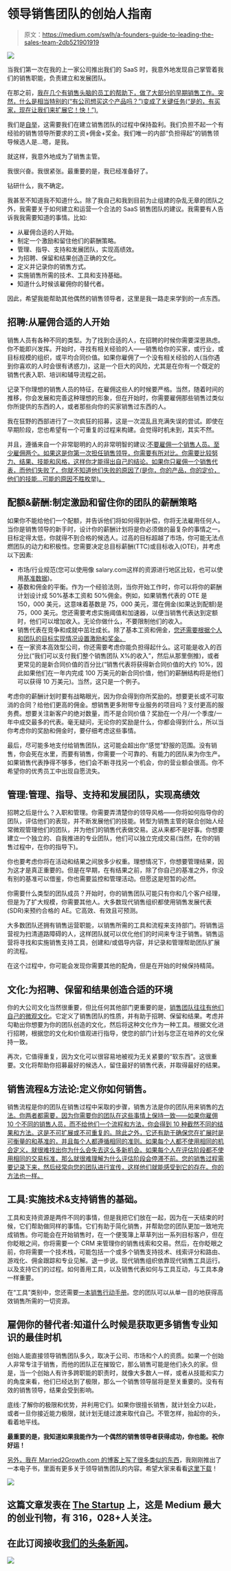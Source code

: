 # 领导销售团队的创始人指南

> 原文：<https://medium.com/swlh/a-founders-guide-to-leading-the-sales-team-2db521901919>

![](img/65e4d03432431a0ed3695994e1c2652b.png)

当我们第一次在我的上一家公司推出我们的 SaaS 时，我意外地发现自己掌管着我们的销售职能，负责建立和发展团队。

在那之前，[我在几个有销售头脑的员工的帮助下，做了大部分的早期销售工作。突然，什么是相当特别的(“有公司想买这个产品吗？”)变成了关键任务(“是的，有买家，现在让我们来扩展它！快！”).](/swlh/how-to-land-your-start-ups-first-customer-fdc63b8461f0)

我们是[自举](https://married2growth.com/blog/2018/1/26/a-simple-formula-for-running-a-lean-profitable-business)，这需要我们在建立销售团队的过程中保持盈利。我们负担不起一个有经验的销售领导所要求的工资+佣金+奖金。我们唯一的内部“负担得起”的销售领导候选人是…嗯，是我。

就这样，我意外地成为了销售主管。

我很兴奋。我很紧张。最重要的是，我已经准备好了。

钻研什么，我不确定。

我甚至不知道我不知道什么。除了我自己和我到目前为止组建的杂乱无章的团队之外，我需要关于如何建立和运营一个合法的 SaaS 销售团队的建议。我需要有人告诉我我需要知道的事情。比如:

*   从雇佣合适的人开始。
*   制定一个激励和留住他们的薪酬策略。
*   管理、指导、支持和发展团队，实现高绩效。
*   为招聘、保留和结果创造正确的文化。
*   定义并记录你的销售方式。
*   实施销售所需的技术、工具和支持基础。
*   知道什么时候该雇佣你的替代者。

因此，希望我能帮助其他偶然的销售领导者，这里是我一路走来学到的一点东西。

## **招聘:从雇佣合适的人开始**

销售人员有各种不同的类型。为了找到合适的人，在招聘的时候你需要深思熟虑。你不能即兴发挥。开始时，寻找有相关经验的人——销售给你的买家，或行业，或目标规模的组织，或平均合同价值。如果你雇佣了一个没有相关经验的人(当你遇到你喜欢的人时会很有诱惑力)，这是一个巨大的风险，尤其是在你有一个既定的销售代表入职、培训和辅导流程之前。

记录下你理想的销售人员的特征，在雇佣这些人的时候要严格。当然，随着时间的推移，你会发展和完善这种理想的形象，但在开始时，你需要雇佣那些销售过类似你所提供的东西的人，或者那些向你的买家销售过东西的人。

我在狂野的西部进行了一次疯狂的招募，这是一次混乱且充满失误的尝试。即使在早期阶段，您也希望有一个可重复的过程来构建。会觉得时机未到，其实不然。

并且，遵循来自一个非常聪明的人的非常明智的建议:[不要雇佣一个销售人员。至少雇佣两个。如果这是你第一次担任销售领导，你需要有所对比。你需要比较努力、结果、技能和风格，这样你才能得出自己的结论。如果你只雇佣一个销售代表，而他们失败了，你就不知道他们失败的原因了(是你，你的产品，你的定价，他们的技能…可能的原因不胜枚举)。](https://www.saastr.com/when-you-hire-your-first-sales-rep-just-make-sure-you-hire-two/)

## **配额&薪酬:制定激励和留住你的团队的薪酬策略**

如果你不能给他们一个配额，并告诉他们将如何得到补偿，你将无法雇用任何人。当你是销售领导的新手时，设计你的薪酬计划将是你必须做的最复杂的事情之一。目标定得太低，你就得不到合格的候选人。过高的目标超越了市场，你可能无法点燃团队的动力和积极性。您需要决定总目标薪酬(TTC)或目标收入(OTE)，并考虑以下因素:

*   市场/行业规范(您可以使用像 salary.com这样的资源进行地区比较，也可以使用[基准数据](http://tomtunguz.com/how-much-pay-salespeople/))。
*   基数和佣金的平衡。作为一个经验法则，当你开始工作时，你可以将你的薪酬计划设计成 50%基本工资和 50%佣金。例如，如果销售代表的 OTE 是 150，000 美元，这意味着基数是 75，000 美元，潜在佣金(如果达到配额)是 75，000 美元。您还需要考虑实施阈值和加速器，以便当销售代表达到定额时，他们可以增加收入。无论你做什么，不要限制他们的收入。
*   销售代表在竞争和成就中茁壮成长。除了基本工资和佣金，[您还需要根据个人和团队的目标实现情况设置激励和奖金。](https://married2growth.com/blog/2018/2/15/sales-incentives-on-a-bootstrapped-budget)
*   在一家资本高效型公司，你还需要考虑你能负担得起什么。这可能是收入的百分比(“我们可以支付我们整个销售团队 X%的收入”，然后从那里倒推)，或者更常见的是新合同价值的百分比(“销售代表将获得新合同价值的大约 10%，因此如果他们在一年内完成 100 万美元的新合同价值，他们的薪酬结构将是他们可以获得 10 万美元)。当然，这只是一个例子。

考虑你的薪酬计划时要有战略眼光，因为你会得到你所奖励的。想要更长或不可取消的合同？给他们更高的佣金。想销售更多附带专业服务的项目吗？支付更高的服务费。想要关注新客户的绝对数量，而不是合同价值？奖励在一个月/一个季度/一年中成交最多的代表。毫无疑问，无论你的奖励是什么，你都会得到什么，所以当你考虑你的奖励和佣金时，要仔细考虑这些事情。

最后，尽可能多地支付给销售团队，这可能会超出你“感觉”舒服的范围。没有销售，你会死在水里，而要有销售，你需要一个可靠的、有能力的团队来为你生产。如果销售代表挣得不够多，他们会不断寻找另一个机会，你的营业额会很高。你不希望你的优秀员工中出现自愿流失。

## **管理:管理、指导、支持和发展团队，实现高绩效**

招聘之后是什么？入职和管理。你需要弄清楚你的领导风格——你将如何指导你的团队，评估他们的表现，并不断发展他们的技能。转型为销售主管的联合创始人经常微观管理他们的团队，并为他们的销售代表做交易。这从来都不是好事。你想要建立一个独立的、自我推进的专业团队，他们可以独立完成交易(当然，在你的销售过程中，在你的指导下)。

你也要考虑你将在活动和结果之间放多少权重。理想情况下，你想要管理结果，因为这才是真正重要的。但是在早期，在有结果之前，除了你自己的基准之外，你没有别的基准可以借鉴，你也需要监控和管理活动。但愿这是短暂的必然。

你需要什么类型的团队成员？开始时，你的销售团队可能只有你和几个客户经理，但是为了扩大规模，你需要其他人。大多数现代销售组织都使用销售发展代表(SDR)来预约合格的 AE。它高效、有效且可预测。

大多数团队还拥有销售运营职能，以销售所需的工具和流程来支持部门。将销售运营视为扫清道路障碍的人，这样团队就可以优化他们的时间来专注于销售。销售运营将寻找和实施销售支持工具，创建和/或倡导内容，并记录和管理帮助团队扩展的流程。

在这个过程中，你可能会发现你需要其他的配角，但是在开始的时候保持精简。

## **文化:为招聘、保留和结果创造合适的环境**

你的大公司文化当然很重要，但比任何其他部门更重要的是，[销售团队往往有他们自己的微观文化](https://married2growth.com/blog/2018/2/23/whats-your-sales-culture)。它定义了销售团队的性质，并有助于招聘、保留和结果。考虑并勾勒出你想要为你的团队创造的文化，然后将这种文化作为一种工具。根据文化进行招聘，根据您的文化和价值观进行指导，使您的部门计划与您正在培养的文化保持一致。

再次，它值得重复，因为文化可以很容易地被视为无关紧要的“软东西”。这很重要。文化将帮助你招募最好的候选人，留住最好的销售代表，并取得最好的结果。

## **销售流程&方法论:定义你如何销售。**

销售流程是你的团队在销售过程中采取的步骤，销售方法是你的团队用来销售的[方法。你两者都需要，因为你需要你的团队在这些事情上保持一致——如果你雇佣 10 个不同的销售人员，而不给他们一个流程和方法，你会得到 10 种截然不同的结果和方法。这是不可扩展或不可重复的。除此之外，它还有助于确保您在扩展时是可衡量的和基准的，并且每个人都遵循相同的准则。如果每个人都不使用相同的机会定义，就很难找出你为什么会失去这么多新机会。如果每个人在评估阶段都不使用相同的交易标准，那么就很难理解为什么评估阶段会停滞不前。您的销售过程需要记录下来，然后经常向您的团队进行宣传，这样他们就能感受到它的存在。你的方法也一样。](https://blog.hubspot.com/sales/sales-process-)

## **工具:实施技术&支持销售的基础。**

工具和支持资源是两件不同的事情，但是我把它们放在一起，因为在一天结束的时候，它们帮助做同样的事情。它们有助于简化销售，并帮助您的团队更加一致地完成销售。你可能会在开始销售时，在一个便笺簿上草草列出一系列目标客户，但在你眨眼之间，你将需要一个 CRM 来管理你的销售线索和交易。然后，在你眨眼之前，你将需要一个技术栈，可能包括一个或多个销售支持技术、线索评分和路由、游戏化、佣金跟踪和专业见解。退一步说。现代销售组织依靠现代销售工具运行。以及支持它们的过程。如何善用工具，以及销售代表如何与工具互动，与工具本身一样重要。

在“工具”类别中，您还需要[一本销售行动手册](https://married2growth.com/blog/2018/3/28/need-to-create-a-sales-playbook-i-feel-your-pain)。您的团队可以从单一目的地获得高效销售所需的一切资源。

## **雇佣你的替代者:知道什么时候是获取更多销售专业知识的最佳时机**

创始人能直接领导销售团队多久，取决于公司、市场和个人的资质。如果一个创始人非常专注于销售，而他的团队正在摧毁它，那么销售可能是他们永久的家。但是，当一个创始人有许多跨职能的职责时，就像大多数人一样，或者从技能和实力的角度来看，他们已经达到了极限，那么一个销售领导层将是至关重要的。没有有效的销售领导，结果会受到影响。

底线:了解你的极限和优势，并利用它们。如果你很擅长销售，就计划全力以赴，或者一旦你接近能力极限，就计划无缝过渡来取代自己。不管怎样，抬起你的头，看着地平线。

**最重要的是，我知道如果我能作为一个偶然的销售领导者获得成功，你也能。祝你好运！**

[另外，我在 Married2Growth.com 的博客上写了很多类似的东西](https://married2growth.com/)，我刚刚推出了一本电子书，里面有更多关于领导销售团队的内容。希望大家来看看[这里下载](https://married2growth.com/ebook-building-startup-sales-team/)！

[![](img/308a8d84fb9b2fab43d66c117fcc4bb4.png)](https://medium.com/swlh)

## 这篇文章发表在 [The Startup](https://medium.com/swlh) 上，这是 Medium 最大的创业刊物，有 316，028+人关注。

## 在此订阅接收[我们的头条新闻](http://growthsupply.com/the-startup-newsletter/)。

[![](img/b0164736ea17a63403e660de5dedf91a.png)](https://medium.com/swlh)